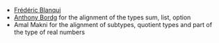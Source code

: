 - [Frédéric Blanqui](https://blanqui.gitlabpages.inria.fr/)
- [Anthony Bordg](https://sites.google.com/site/anthonybordg/) for the alignment of the types sum, list, option
- Amal Makni for the alignment of subtypes, quotient types and part of the type of real numbers
